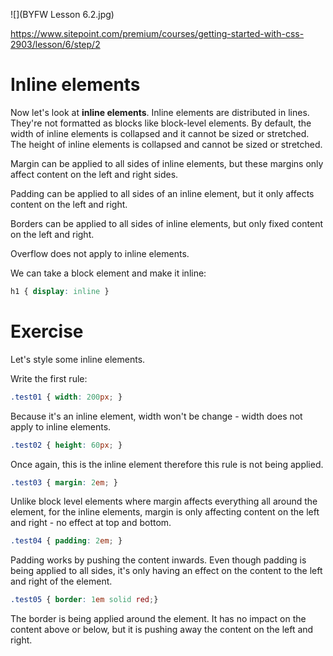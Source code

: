 ![](BYFW Lesson 6.2.jpg)

https://www.sitepoint.com/premium/courses/getting-started-with-css-2903/lesson/6/step/2

# Inline elements

Now let's look at **inline elements**. Inline elements are distributed in lines. They're not formatted as blocks like block-level elements. By default, the width of inline elements is collapsed and it cannot be sized or stretched. The height of inline elements is collapsed and cannot be sized or stretched.

Margin can be applied to all sides of inline elements, but these margins only affect content on the left and right sides.

Padding can be applied to all sides of an inline element, but it only affects content on the left and right.

Borders can be applied to all sides of inline elements, but only fixed content on the left and right.

Overflow does not apply to inline elements.

We can take a block element and make it inline:

```css
h1 { display: inline }
```

# Exercise

Let's style some inline elements.

Write the first rule:

```css
.test01 { width: 200px; }
```

Because it's an inline element, width won't be change - width does not apply to inline elements.

```css
.test02 { height: 60px; }
```

Once again, this is the inline element therefore this rule is not being applied.

```css
.test03 { margin: 2em; }
```

Unlike block level elements where margin affects everything all around the element, for the inline elements, margin is only affecting content on the left and right - no effect at top and bottom.

```css
.test04 { padding: 2em; }
```

Padding works by pushing the content inwards. Even though padding is being applied to all sides, it's only having an effect on the content to the left and right of the element.

```css
.test05 { border: 1em solid red;}
```

The border is being applied around the element. It has no impact on the content above or below, but it is pushing away the content on the left and right.
